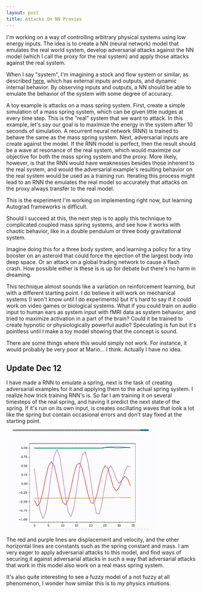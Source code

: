 ```yaml
---
layout: post
title: Attacks On NN Proxies
---
```


I'm working on a way of controlling arbitrary physical systems using low energy inputs. The idea is 
to create a NN (neural network) model that emulates the real world system, develop adversarial attacks against the NN
model (which I call the proxy for the real system) and apply those attacks against the real system.

When I say "system", I'm imagining a stock and flow system or similar, as described
[here](https://wtf.tw/ref/meadows.pdf), which has external inputs and outputs, and dynamic internal
behavior. By observing inputs and outputs, a NN should be able to emulate the behavior of the system
with some degree of accuracy.

A toy example is attacks on a mass spring system. First, create a simple simulation of a mass spring
system, which can be given little nudges at every time step. This is the "real" system that we want
to attack. In this example, let's say our goal is to maximize the energy in the system after 10
seconds of simulation. A recurrent neural network (RNN) is trained to behave the same as the mass
spring system. Next, adversarial inputs are create against the model. If the RNN model is perfect, 
then the result should be a wave at resonance of the real system, which would maximize our
objective for both the mass spring system and the proxy. More likely, however, is that the RNN would
have weaknesses besides those inherent to the real system, and would the adversarial example's
resulting behavior on the real system would be used as a training run. Iterating this process might
lead to an RNN the emulates the real model so accurately that attacks on the proxy always transfer
to the real model.

This is the experiment I'm working on implementing right now, but learning Autograd frameworks is 
difficult. 

Should I succeed at this, the next step is to apply this technique to complicated coupled mass
spring systems, and see how it works with chaotic behavior, like in a double pendulum or three body
gravitational system. 

Imagine doing this for a three body system, and learning a policy for a tiny booster on an asteroid
that could force the ejection of the largest body into deep space. Or an attack on a global trading
network to cause a flash crash. How possible either is these is is up for debate but there's no harm
in dreaming.

This technique almost sounds like a variation on reinforcement learning, but with a different
starting point. I do believe it will work on mechanical systems (I won't know until I do
experiments) but it's hard to say if it could work on video games or biological systems. What if you
could train on audio input to human ears as system input with fMRI data as system behavior, and
tried to maximize activation in a part of the brain? Could it be trained to create hypnotic or
physiologically powerful audio? Speculating is fun but it's pointless until I make a toy model
showing that the concept is sound. 

There are some things where this would simply not work. For instance, it would probably be very poor
at Mario... I think. Actually I have no idea.

## Update Dec 12

I have made a RNN to emulate a spring, next is the task of creating adversarial examples for it and
applying them to the actual spring system. I realize how trick training RNN's is. So far I am
training it on several timesteps of the real spring, and having it predict the next state of the
spring. If it's run on its own input, is creates oscillating waves that look a lot like the spring
but contain occasional errors and don't stay fixed at the starting point.

<img src="/images/nn-wave1.gif" alt="not quite a sine wave" width="400"/>

The red and purple lines are displacement and velocity, and the other horizontal lines are
constants such as the spring constant and mass. I am very eager to apply adversarial attacks to this
model, and find ways of securing it against adversarial attacks in such a way that adversarial
attacks that work in this model also work on a real mass spring system.

It's also quite interesting to see a fuzzy model of a not fuzzy at all phenomenon, I wonder how
similar this is to my physics intuitions.


